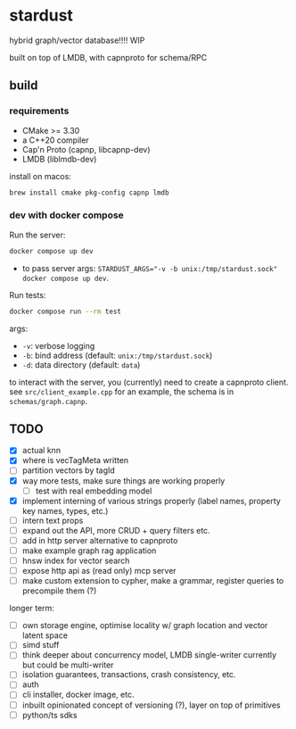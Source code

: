 
# stardust

hybrid graph/vector database!!!! WIP

built on top of LMDB, with capnproto for schema/RPC

## build

### requirements

- CMake >= 3.30
- a C++20 compiler
- Cap'n Proto (capnp, libcapnp-dev)
- LMDB (liblmdb-dev)

install on macos:

```bash
brew install cmake pkg-config capnp lmdb
```

### dev with docker compose

Run the server:

```bash
docker compose up dev
```

- to pass server args: `STARDUST_ARGS="-v -b unix:/tmp/stardust.sock" docker compose up dev`.

Run tests:

```bash
docker compose run --rm test
```

args:

- `-v`: verbose logging
- `-b`: bind address (default: `unix:/tmp/stardust.sock`)
- `-d`: data directory (default: `data`)

to interact with the server, you (currently) need to create a capnproto client.
see `src/client_example.cpp` for an example, the schema is in `schemas/graph.capnp`.

## TODO

- [X] actual knn
- [X] where is vecTagMeta written
- [ ] partition vectors by tagId
- [X] way more tests, make sure things are working properly
  - [ ] test with real embedding model
- [X] implement interning of various strings properly (label names, property key names, types, etc.)
- [ ] intern text props
- [ ] expand out the API, more CRUD + query filters etc.
- [ ] add in http server alternative to capnproto
- [ ] make example graph rag application
- [ ] hnsw index for vector search
- [ ] expose http api as (read only) mcp server
- [ ] make custom extension to cypher, make a grammar, register queries to precompile them (?)

longer term:

- [ ] own storage engine, optimise locality w/ graph location and vector latent space
- [ ] simd stuff
- [ ] think deeper about concurrency model, LMDB single-writer currently but could be multi-writer
- [ ] isolation guarantees, transactions, crash consistency, etc.
- [ ] auth
- [ ] cli installer, docker image, etc.
- [ ] inbuilt opinionated concept of versioning (?), layer on top of primitives
- [ ] python/ts sdks
